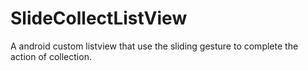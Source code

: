 SlideCollectListView
====================

A android custom listview that use the sliding gesture to complete the action of collection.
